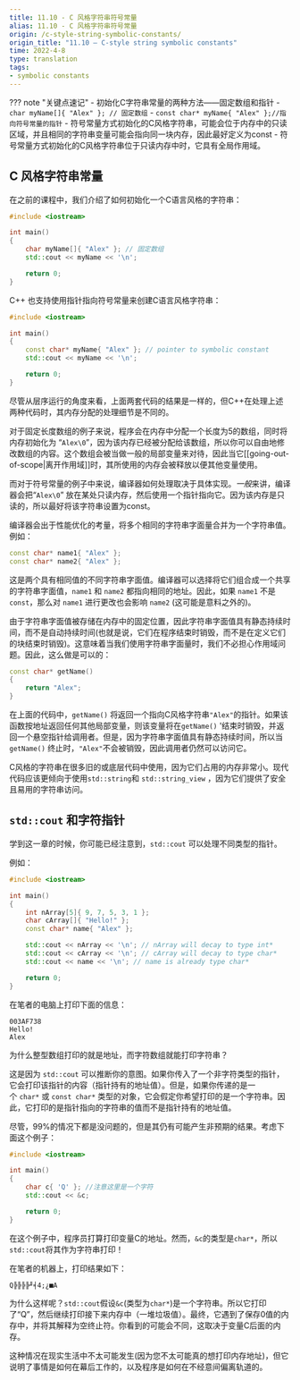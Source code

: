 ```yaml
---
title: 11.10 - C 风格字符串符号常量
alias: 11.10 - C 风格字符串符号常量
origin: /c-style-string-symbolic-constants/
origin_title: "11.10 — C-style string symbolic constants"
time: 2022-4-8
type: translation
tags:
- symbolic constants
---
```


??? note "关键点速记"
	- 初始化C字符串常量的两种方法——固定数组和指针
		- `char myName[]{ "Alex" }; // 固定数组`
		- `const char* myName{ "Alex" };//指向符号常量的指针`
	- 符号常量方式初始化的C风格字符串，可能会位于内存中的只读区域，并且相同的字符串变量可能会指向同一块内存，因此最好定义为const
	- 符号常量方式初始化的C风格字符串位于只读内存中时，它具有全局作用域。
	

## C 风格字符串常量

在之前的课程中，我们介绍了如何初始化一个C语言风格的字符串：

```cpp
#include <iostream>

int main()
{
    char myName[]{ "Alex" }; // 固定数组
    std::cout << myName << '\n';

    return 0;
}
```


C++ 也支持使用指针指向符号常量来创建C语言风格字符串：

```cpp
#include <iostream>

int main()
{
    const char* myName{ "Alex" }; // pointer to symbolic constant
    std::cout << myName << '\n';

    return 0;
}
```

尽管从层序运行的角度来看，上面两套代码的结果是一样的，但C++在处理上述两种代码时，其内存分配的处理细节是不同的。

对于固定长度数组的例子来说，程序会在内存中分配一个长度为5的数组，同时将内存初始化为 “`Alex\0`”，因为该内存已经被分配给该数组，所以你可以自由地修改数组的内容。这个数组会被当做一般的局部变量来对待，因此当它[[going-out-of-scope|离开作用域]]时，其所使用的内存会被释放以便其他变量使用。

而对于符号常量的例子中来说，编译器如何处理取决于具体实现。*一般*来讲，编译器会把“`Alex\0`” 放在某处只读内存，然后使用一个指针指向它。因为该内存是只读的，所以最好将该字符串设置为const。

编译器会出于性能优化的考量，将多个相同的字符串字面量合并为一个字符串值。例如：

```cpp
const char* name1{ "Alex" };
const char* name2{ "Alex" };
```


这是两个具有相同值的不同字符串字面值。编译器可以选择将它们组合成一个共享的字符串字面值，`name1` 和 `name2` 都指向相同的地址。因此，如果 `name1` 不是 `const`，那么对 `name1` 进行更改也会影响 `name2` (这可能是意料之外的)。

由于字符串字面值被存储在内存中的固定位置，因此字符串字面值具有静态持续时间，而不是自动持续时间(也就是说，它们在程序结束时销毁，而不是在定义它们的块结束时销毁)。这意味着当我们使用字符串字面量时，我们不必担心作用域问题。因此，这么做是可以的：


```cpp
const char* getName()
{
    return "Alex";
}
```


在上面的代码中，`getName()` 将返回一个指向C风格字符串`"Alex"`的指针。如果该函数按地址返回任何其他局部变量，则该变量将在`getName()` '结束时销毁，并返回一个悬空指针给调用者。但是，因为字符串字面值具有静态持续时间，所以当 `getName()` 终止时，`"Alex"`不会被销毁，因此调用者仍然可以访问它。

C风格的字符串在很多旧的或底层代码中使用，因为它们占用的内存非常小。现代代码应该更倾向于使用`std::string`和 `std::string_view` ，因为它们提供了安全且易用的字符串访问。


## `std::cout` 和字符指针

学到这一章的时候，你可能已经注意到，`std::cout` 可以处理不同类型的指针。 

例如：

```cpp
#include <iostream>

int main()
{
    int nArray[5]{ 9, 7, 5, 3, 1 };
    char cArray[]{ "Hello!" };
    const char* name{ "Alex" };

    std::cout << nArray << '\n'; // nArray will decay to type int*
    std::cout << cArray << '\n'; // cArray will decay to type char*
    std::cout << name << '\n'; // name is already type char*

    return 0;
}
```


在笔者的电脑上打印下面的信息：

```
003AF738
Hello!
Alex
```

为什么整型数组打印的就是地址，而字符数组就能打印字符串？

这是因为 `std::cout` 可以推断你的意图。如果你传入了一个非字符类型的指针，它会打印该指针的内容（指针持有的地址值）。但是，如果你传递的是一个 `char*` 或 `const char*` 类型的对象，它会假定你希望打印的是一个字符串。因此，它打印的是指针指向的字符串的值而不是指针持有的地址值。

尽管，99%的情况下都是没问题的，但是其仍有可能产生非预期的结果。考虑下面这个例子：

```cpp
#include <iostream>

int main()
{
    char c{ 'Q' }; //注意这里是一个字符
    std::cout << &c;

    return 0;
}
```

在这个例子中，程序员打算打印变量C的地址。然而，`&c`的类型是`char*`，所以`std::cout`将其作为字符串打印！

在笔者的机器上，打印结果如下：

```
Q╠╠╠╠╜╡4;¿■A
```

为什么这样呢？`std::cout`假设`&c`(类型为`char*`)是一个字符串。所以它打印了“Q”，然后继续打印接下来内存中（一堆垃圾值）。最终，它遇到了保存0值的内存中，并将其解释为空终止符。你看到的可能会不同，这取决于变量C后面的内存。

这种情况在现实生活中不太可能发生(因为您不太可能真的想打印内存地址)，但它说明了事情是如何在幕后工作的，以及程序是如何在不经意间偏离轨道的。